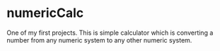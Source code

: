 # numericCalc
One of my first projects. This is simple calculator which is converting a number from any numeric system to any other numeric system. 
